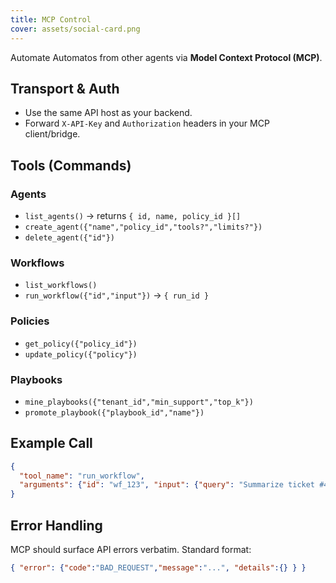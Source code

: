 ```yaml
---
title: MCP Control
cover: assets/social-card.png
---
```


Automate Automatos from other agents via **Model Context Protocol (MCP)**.

## Transport & Auth
- Use the same API host as your backend.
- Forward `X-API-Key` and `Authorization` headers in your MCP client/bridge.

## Tools (Commands)

### Agents
- `list_agents()` → returns `{ id, name, policy_id }[]`
- `create_agent({"name","policy_id","tools?","limits?"})`
- `delete_agent({"id"})`

### Workflows
- `list_workflows()`
- `run_workflow({"id","input"})` → `{ run_id }`

### Policies
- `get_policy({"policy_id"})`
- `update_policy({"policy"})`

### Playbooks
- `mine_playbooks({"tenant_id","min_support","top_k"})`
- `promote_playbook({"playbook_id","name"})`

## Example Call
```json
{
  "tool_name": "run_workflow",
  "arguments": {"id": "wf_123", "input": {"query": "Summarize ticket #431"}}
}
```

## Error Handling
MCP should surface API errors verbatim. Standard format:
```json
{ "error": {"code":"BAD_REQUEST","message":"...", "details":{} } }
```
